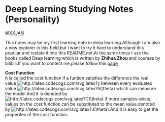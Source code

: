 <!--
* @Description:
* @Author:XXJAN
* @Company(School):LZU
* @Date:2020-11-4 14:40:23
* @LastEditors:XXJAN
* @LastEditTime:2020-11-4 14:40:23
-->
# Deep Learning Studying Notes (Personality)
@[XXJAN](https://github.com/xxjan719/)

This notes may be my first learning note in deep learning.Although I am also a new explorer in this field,but I want to try it hard to understand this popular and restate it into this README.md.At the same times I  use  the books called Deep learning which is written by **Zhihua Zhou** and courses by bilibili.If you want to contect me,please follow this [page](https://xxjan719@github.io)


**Cost Function**<br>
It is called the cost function if a funtion satisfies the difference the real value <img src="http://latex.codecogs.com/svg.latex?y" title="http://latex.codecogs.com/svg.latex?y" /> between every evaluated value <img src="http://latex.codecogs.com/svg.latex?h(\theta)" title="http://latex.codecogs.com/svg.latex?h(\theta)" /> which can measure the model.And it is denoted by <img src="http://latex.codecogs.com/svg.latex?C(\theta)" title="http://latex.codecogs.com/svg.latex?C(\theta)" />.If  more samples exists, values on the cost function can be substituted to the mean value,denoted by <img src="http://latex.codecogs.com/svg.latex?J(\theta)" title="http://latex.codecogs.com/svg.latex?J(\theta)" />.And it is easy to get the properites of the  cost function. <br>

